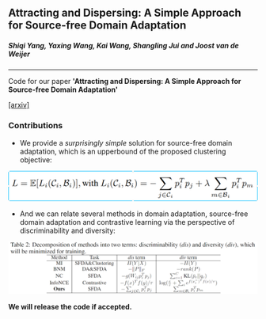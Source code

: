 ## Attracting and Dispersing: A Simple Approach for Source-free Domain Adaptation

##### _Shiqi Yang, Yaxing Wang, Kai Wang, Shangling Jui and Joost van de Weijer_

------------
Code for our paper **'Attracting and Dispersing: A Simple Approach for Source-free Domain Adaptation'** 

[[arxiv]](https://arxiv.org/abs/2205.04183)


### Contributions
- We provide a _surprisingly simple_ solution for source-free domain adaptation, which is an upperbound of the proposed clustering objective:

![img](./AaD.png)

- And we can relate several methods in domain adaptation, source-free domain adaptation and contrastive learning via the perspective of discriminability and diversity:

![img2](./relations.png)


**We will release the code if accepted.**
